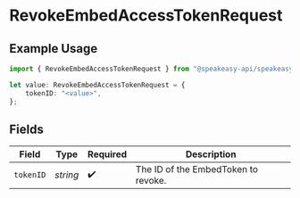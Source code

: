 # RevokeEmbedAccessTokenRequest

## Example Usage

```typescript
import { RevokeEmbedAccessTokenRequest } from "@speakeasy-api/speakeasy-client-sdk-typescript/sdk/models/operations";

let value: RevokeEmbedAccessTokenRequest = {
    tokenID: "<value>",
};
```

## Fields

| Field                               | Type                                | Required                            | Description                         |
| ----------------------------------- | ----------------------------------- | ----------------------------------- | ----------------------------------- |
| `tokenID`                           | *string*                            | :heavy_check_mark:                  | The ID of the EmbedToken to revoke. |